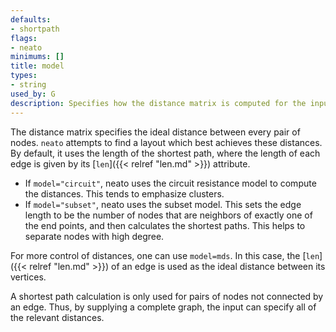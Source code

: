 ```yaml
---
defaults:
- shortpath
flags:
- neato
minimums: []
title: model
types:
- string
used_by: G
description: Specifies how the distance matrix is computed for the input graph
---
```


The distance matrix specifies the ideal distance between every pair of nodes.
`neato` attempts to find a layout which best achieves these distances. By
default, it uses the length of the shortest path, where the length of each
edge is given by its [`len`]({{< relref "len.md" >}}) attribute.

* If `model="circuit"`, neato uses the circuit resistance model to compute the
  distances. This tends to emphasize clusters.
* If `model="subset"`, neato uses the subset model. This sets the edge length
  to be the number of nodes that are neighbors of exactly one of the end
  points, and then calculates the shortest paths. This helps to separate
  nodes with high degree.

For more control of distances, one can use `model=mds`. In this case, the
[`len`]({{< relref "len.md" >}}) of an edge is used as the ideal distance between its vertices.

A shortest path calculation is only used for pairs of nodes not connected by
an edge. Thus, by supplying a complete graph, the input can specify all of
the relevant distances.
